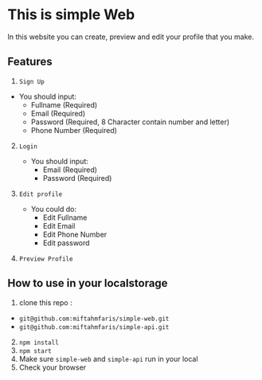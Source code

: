 # This is simple Web

In this website you can create, preview and edit your profile that you make.

## Features

1.  `Sign Up`
  - You should input:
      - Fullname (Required)
      - Email (Required)
      - Password (Required, 8 Character contain number and letter)
      - Phone Number (Required)

2.  `Login`
    - You should input:
      - Email (Required)
      - Password (Required)

3.  `Edit profile`
    - You could do:
      - Edit Fullname
      - Edit Email
      - Edit Phone Number
      - Edit password
4.  `Preview Profile`

## How to use in your localstorage

1. clone this repo :
  - `git@github.com:miftahmfaris/simple-web.git`
  - `git@github.com:miftahmfaris/simple-api.git`
2. `npm install`
3. `npm start`
4. Make sure `simple-web` and `simple-api` run in your local
4. Check your browser
